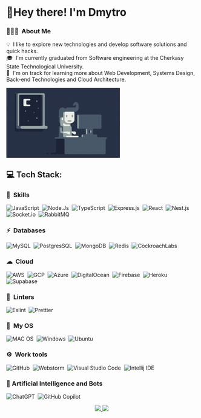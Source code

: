 # 👋Hey there! I'm Dmytro

<!-- ## 👋 &nbsp;Hey there! I'm Dmytro -->

### 👨🏻‍💻 &nbsp;About Me

💡 &nbsp;I like to explore new technologies and develop software solutions and quick hacks.\
🎓 &nbsp;I'm currently graduated from Software engineering at the Cherkasy State Technological University.\
🌱 &nbsp;I'm on track for learning more about Web Development, Systems Design, Back-end Technologies and Cloud Architecture.

<img alt="Night Coding" src="https://raw.githubusercontent.com/AVS1508/AVS1508/master/assets/Night-Coding.gif" align="center"/>

## 💻 Tech Stack:

### 🚀 &nbsp;Skills
![JavaScript](https://img.shields.io/badge/JavaScript-F7DF1E?style=for-the-badge&logo=javascript&logoColor=black)&nbsp;
![Node.Js](https://img.shields.io/badge/Node.js-43853D?style=for-the-badge&logo=node.js&logoColor=white)&nbsp;
![TypeScript](https://img.shields.io/badge/TypeScript-007ACC?style=for-the-badge&logo=typescript&logoColor=white)&nbsp;
![Express.js](https://img.shields.io/badge/Express.js-404D59?style=for-the-badge)&nbsp;
![React](https://img.shields.io/badge/React-%2320232a.svg?logo=react&logoColor=%2361DAFB&style=for-the-badge)&nbsp;
![Nest.js](https://img.shields.io/badge/Nest.js-E50914.svg?style=for-the-badge&logo=nest&logoColor=white)&nbsp;
![Socket.io](https://img.shields.io/badge/Socket.io-black?style=for-the-badge&logo=socket.io&badgeColor=010101)&nbsp;
![RabbitMQ](https://img.shields.io/badge/Rabbitmq-FF6600?style=for-the-badge&logo=rabbitmq&logoColor=white)&nbsp;

### ⚡ &nbsp;Databases
![MySQL](https://img.shields.io/badge/MySQL-00000F?style=for-the-badge&logo=mysql&logoColor=white)&nbsp;
![PostgresSQL](https://img.shields.io/badge/PostgreSQL-316192?style=for-the-badge&logo=postgresql&logoColor=white)&nbsp;
![MongoDB](https://img.shields.io/badge/MongoDB-4EA94B?style=for-the-badge&logo=mongodb&logoColor=white)&nbsp;
![Redis](https://img.shields.io/badge/redis-%23DD0031.svg?&style=for-the-badge&logo=redis&logoColor=white)&nbsp;
![CockroachLabs](https://img.shields.io/badge/Cockroach%20Labs-6933FF?style=for-the-badge&logo=Cockroach%20Labs&logoColor=white)&nbsp;

### ☁ &nbsp;Cloud
![AWS](https://img.shields.io/badge/Amazon_AWS-232F3E?style=for-the-badge&logo=amazon-aws&logoColor=white)&nbsp;
![GCP](https://img.shields.io/badge/GoogleCloud-%234285F4.svg?style=for-the-badge&logo=google-cloud&logoColor=white)&nbsp;
![Azure](https://img.shields.io/badge/Microsoft_Azure-0089D6?style=for-the-badge&logo=microsoft-azure&logoColor=white)&nbsp;
![DigitalOcean](https://img.shields.io/badge/DigitalOcean-%230167ff.svg?style=for-the-badge&logo=digitalOcean&logoColor=white)&nbsp;
![Firebase](https://img.shields.io/badge/firebase-%23039BE5.svg?style=for-the-badge&logo=firebase)&nbsp;
![Heroku](https://img.shields.io/badge/heroku-%23430098.svg?style=for-the-badge&logo=heroku&logoColor=white)&nbsp;
![Supabase](https://img.shields.io/badge/Supabase-3ECF8E?style=for-the-badge&logo=supabase&logoColor=white)&nbsp;

### 🧐 &nbsp;Linters
![Eslint](https://img.shields.io/badge/eslint-3A33D1?style=for-the-badge&logo=eslint&logoColor=white)&nbsp;
![Prettier](https://img.shields.io/badge/prettier-1A2C34?style=for-the-badge&logo=prettier&logoColor=F7BA3E)&nbsp;

### 🌌 &nbsp;My OS
![MAC OS](https://img.shields.io/badge/mac%20os-000000?style=for-the-badge&logo=apple&logoColor=white)&nbsp;
![Windows](https://img.shields.io/badge/Windows-0078D6?style=for-the-badge&logo=windows&logoColor=white)&nbsp;
![Ubuntu](https://img.shields.io/badge/Ubuntu-E95420?style=for-the-badge&logo=ubuntu&logoColor=white)&nbsp;

### ⚙️ &nbsp;Work tools
![GitHub](https://img.shields.io/badge/GitHub-100000?style=for-the-badge&logo=github&logoColor=white)&nbsp;
![Webstorm](https://img.shields.io/badge/WebStorm-000000?style=for-the-badge&logo=WebStorm&logoColor=white)&nbsp;
![Visual Studio Code](https://img.shields.io/badge/Visual_Studio-5C2D91?style=for-the-badge&logo=visual%20studio&logoColor=white)&nbsp;
![Intellij IDE](https://img.shields.io/badge/IntelliJ_IDEA-000000.svg?style=for-the-badge&logo=intellij-idea&logoColor=white)&nbsp;

### 🤖 Artificial Intelligence and Bots
![ChatGPT](https://img.shields.io/badge/chatGPT-74aa9c?style=for-the-badge&logo=openai&logoColor=white)&nbsp;
![GitHub Copilot](https://img.shields.io/badge/github_copilot-8957E5?style=for-the-badge&logo=github-copilot&logoColor=white)&nbsp;

<p align="center">
<a href="https://github.com/jaxin007">
  <img height="180em" src="https://github-readme-stats-eight-theta.vercel.app/api?username=jaxin007&show_icons=true&theme=algolia&include_all_commits=true&count_private=true"/>
  <img height="180em" src="https://github-readme-stats-eight-theta.vercel.app/api/top-langs/?username=jaxin007&layout=compact&langs_count=8&theme=algolia"/>
</a>
</p>


